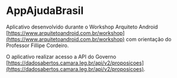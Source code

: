 # AppAjudaBrasil

Aplicativo desenvolvido durante o Workshop Arquiteto Android [https://www.arquitetoandroid.com.br/workshop](https://www.arquitetoandroid.com.br/workshop) com orientação do Professor Fillipe Cordeiro.

O aplicativo realizar acesso a API do Governo [https://dadosabertos.camara.leg.br/api/v2/proposicoes](https://dadosabertos.camara.leg.br/api/v2/proposicoes).
